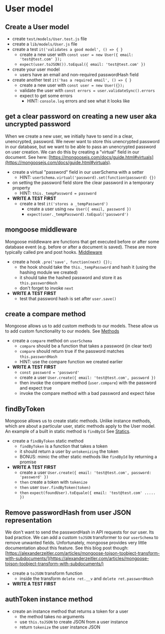 # User model

## Create a User model

* create `test/models/User.test.js` file
* create a `lib/models/User.js` file
* create a test `it('validates a good model', () => { }`
  * create a new user with `const user = new User({ email: 'test@test.com' });`
  * `expect(user.toJSON()).toEqual({ email: 'test@test.com' })`
* create your user model
  * users have an email and non-required passwordHash field
* create another test `it('has a required email', () => { }`
  * create a new user with `const user = new User({});`
  * validate the user with `const errors = user.validateSync().errors`
  * expect to get some errors
    * HINT: `console.log` errors and see what it looks like

## get a clear password on creating a new user aka uncrypted password

When we create a new user, we initially have to send in a clear, unencrypted, password.
We never want to store this unencrypted password in our database, but we want to be able
to pass an unencrypted password on user creation. We can do this by creating a "virtual"
field in our document. See here: [https://mongoosejs.com/docs/guide.html#virtuals](https://mongoosejs.com/docs/guide.html#virtuals).

* create a virtual "password" field in our userSchema with a setter
  * HINT: `userSchema.virtual('password).set(function(password) {})`
* on setting the password field store the clear password in a temporary property
  * HINT: `this._tempPassword = password`
* **WRITE A TEST FIRST**
  * create a test `it('stores a _tempPassword')`
    * create a user using `new User({ email, password })`
    * `expect(user._tempPassword).toEqual('password')`

## mongoose middleware

Mongoose middleware are functions that get executed before or after some database
event (e.g. before or after a document is saved). These are more typically called
pre and post hooks. [Middleware](https://mongoosejs.com/docs/middleware.html)

* create a hook `.pre('save', function(next) {});`
  * the hook should take the `this._tempPassword` and hash it (using the hashing module we created)
  * it should take the hashed password and store it as `this.passwordHash`
  * don't forget to invoke `next`
* **WRITE A TEST FIRST**
  * test that password hash is set after `user.save()`

## create a compare method

Mongoose allows us to add custom methods to our models. These allow us to add custom functionality
to our models. See [Methods](https://mongoosejs.com/docs/guide.html#methods)

* create a `compare` method on `userSchema`
  * `compare` should be a function that takes a password (in clear text)
  * `compare` should return true if the password matches `this.passwordHash`
  * HINT: use the compare function we created earlier
* **WRITE A TEST FIRST**
  * `const password = 'password'`
  * create a user `User.create({ email: 'test@test.com', password })`
  * then invoke the compare method (`user.compare`) with the password and expect true
  * invoke the compare method with a bad password and expect false

## findByToken

Mongoose allows us to create static methods. Unlike instance methods, which are about a particular
user, static methods apply to the User model. An example of a built in static method is `findById`
See [Statics](https://mongoosejs.com/docs/guide.html#statics).

* create a `findByToken` static method
  * `findByToken` is a function that takes a token
  * it should return a user by `untokenizing` the token
  * BONUS: mimic the other static methods like `findById` by returning a promise
* **WRITE A TEST FIRST**
  * create a user `User.create({ email: 'test@test.com', password: 'password' })`
  * `then` create a token with `tokenize`
  * `then` user `User.findByToken(token)`
  * `then` `expect(foundUser).toEquale({ email: 'test@test.com' ..... })`

## Remove passwordHash from user JSON representation

We don't want to send the passwordHash in API requests for our user. Its bad practice.
We can add a custom `toJSON` transformer to our `userSchema` to remove unwanted fields.
Unfortunately, mongoose provides very little documentation about this feature. See this
blog post though: [https://alexanderzeitler.com/articles/mongoose-tojson-toobject-transform-with-subdocuments/](https://alexanderzeitler.com/articles/mongoose-tojson-toobject-transform-with-subdocuments/)

* create a `toJSON` transform function
  * inside the transform `delete ret.__v` and `delete ret.passwordHash`
* **WRITE A TEST FIRST**

## authToken instance method

* create an instance method that returns a token for a user
  * the method takes no arguments
  * use `this.toJSON` to create JSON from a user instance
  * return `tokenize` the user instance JSON
